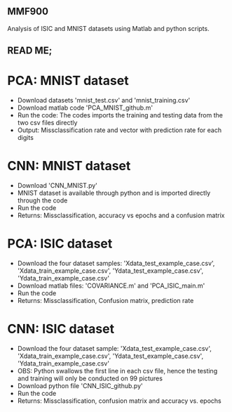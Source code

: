 ## MMF900
Analysis of ISIC and MNIST datasets using Matlab and python scripts. 


## READ ME; 

# PCA: MNIST dataset

- Download datasets 'mnist_test.csv' and 'mnist_training.csv'
- Download matlab code 'PCA_MNIST_github.m'
- Run the code: The codes imports the training and testing data from the two csv files directly
- Output: Missclassification rate and vector with prediction rate for each digits

# CNN: MNIST dataset  

- Download 'CNN_MNIST.py'
- MNIST dataset is available through python and is imported directly through the code
- Run the code
- Returns: Missclassification, accuracy vs epochs and a confusion matrix

# PCA: ISIC dataset 

- Download the four dataset samples: 'Xdata_test_example_case.csv', 'Xdata_train_example_case.csv', 'Ydata_test_example_case.csv', 'Ydata_train_example_case.csv'
- Download matlab files: 'COVARIANCE.m' and 'PCA_ISIC_main.m'
- Run the code
- Returns: Missclassification, Confusion matrix, prediction rate  

# CNN: ISIC dataset 

- Download the four dataset sample: 'Xdata_test_example_case.csv', 'Xdata_train_example_case.csv', 'Ydata_test_example_case.csv', 'Ydata_train_example_case.csv'
- OBS: Python swallows the first line in each csv file, hence the testing and training will only be conducted on 99 pictures
- Download python file 'CNN_ISIC_github.py'
- Run the code
- Returns: Missclassification, confusion matrix and accuracy vs. epochs  
